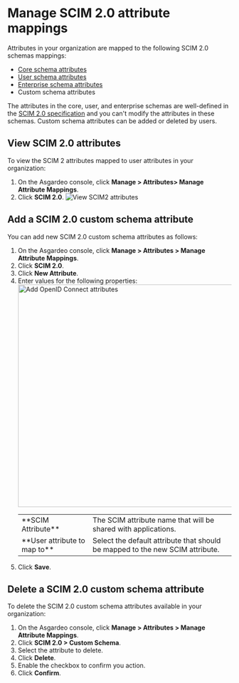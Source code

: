 # Manage SCIM 2.0 attribute mappings

Attributes in your organization are mapped to the following SCIM 2.0 schemas mappings:
- [Core schema attributes](https://datatracker.ietf.org/doc/html/rfc7643#section-3.1)
- [User schema attributes](https://datatracker.ietf.org/doc/html/rfc7643#section-4.1)
- [Enterprise schema attributes](https://datatracker.ietf.org/doc/html/rfc7643#section-4.3)
- Custom schema attributes

The attributes in the core, user, and enterprise schemas are well-defined in the [SCIM 2.0 specification](https://datatracker.ietf.org/doc/html/rfc7643) and you can't modify the attributes in these schemas. Custom schema attributes can be added or deleted by users. 

## View SCIM 2.0 attributes
To view the SCIM 2 attributes mapped to user attributes in your organization:
1. On the Asgardeo console, click **Manage > Attributes> Manage Attribute Mappings**.
2. Click **SCIM 2.0**.
   <img :src="$withBase('/assets/img/guides/organization/attributes/attribute-mappings/view-scim2-attributes.png')" alt="View SCIM2 attributes">

## Add a SCIM 2.0 custom schema attribute
You can add new SCIM 2.0 custom schema attributes as follows:

1. On the Asgardeo console, click **Manage > Attributes > Manage Attribute Mappings**.
2. Click **SCIM 2.0**.
3. Click **New Attribute**.
4. Enter values for the following properties: 
   <img :src="$withBase('/assets/img/guides/organization/attributes/attribute-mappings/add-scim2-attribute-mapping.png')" alt="Add OpenID Connect attributes" width="500">
   <table>
         <tbody>
           <tr>
               <td>**SCIM Attribute**</td>
               <td>The SCIM attribute name that will be shared with applications.</td>
            </tr>
            <tr>
               <td>**User attribute to map to**</td>
               <td>Select the default attribute that should be mapped to the new SCIM attribute.</td>
            </tr>
         </tbody>
      </table>
5. Click **Save**.     

## Delete a SCIM 2.0 custom schema attribute
To delete the SCIM 2.0 custom schema attributes available in your organization:
1. On the Asgardeo console, click **Manage > Attributes > Manage Attribute Mappings**.
2. Click **SCIM 2.0 > Custom Schema**.
3. Select the attribute to delete.
4. Click **Delete**.
5. Enable the checkbox to confirm you action.
6. Click **Confirm**.